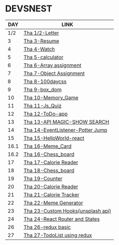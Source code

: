 # DEVSNEST
<center>

| DAY | LINK |
| ---| --- |
| 1/2 | [Tha 1/2-Letter](https://anugya-svg.github.io/Devsnest/letter/letter.html) |
| 3 | [Tha 3-Resume](https://anugya-svg.github.io/Devsnest/resume/resume.html) |
| 4 | [Tha 4-Watch](https://anugya-svg.github.io/Devsnest/watch/watch.html) |
| 5 | [Tha 5-calculator](https://anugya-svg.github.io/Devsnest/calculator/calculator.html) |
| 6 | [Tha 6-Array assignment](https://anugya-svg.github.io/Devsnest/Array_assignment/index.html) |
| 7 |  [Tha 7-Object Assignment](https://anugya-svg.github.io/Devsnest/object_assignment/index.html) |
|8 | [Tha 8-100daycss](https://anugya-svg.github.io/Devsnest/100daycss/index.html) |
|9| [Tha 9-box_dom](https://anugya-svg.github.io/Devsnest/box_dom/index.html)|
|10|[Tha 10-Memory_Game](https://anugya-svg.github.io/Devsnest/memory_game/index.html)|
|11|[Tha 11-Js_Quiz](https://anugya-svg.github.io/Devsnest/js_quiz/index.html)|
|12|[Tha 12-ToDo-app](https://anugya-svg.github.io/Devsnest/Todo-app/index.html)|
|13|[Tha 13-API MAGIC-SHOW SEARCH](https://anugya-svg.github.io/Devsnest/Api_magic/index.html) |
|14|[Tha 14-EventListener-Potter Jump](https://anugya-svg.github.io/Devsnest/event_listener/home.html) |
|15|[Tha 15-HelloWorld-react](https://anugya-svg.github.io/Devsnest/HelloWorld/index.html) |
|16.1|[Tha 16-Meme_Card](https://anugya-svg.github.io/Devsnest/meme_card/build/index.html) |
|16.2|[Tha 16-Chess_board](https://anugya-svg.github.io/Devsnest/chess_board/build/index.html) |
|17|[Tha 17-Calorie Reader](https://anugya-svg.github.io/Devsnest/calorie_reader/build/index.html) |
|18|[Tha 18-Chess_board](https://anugya-svg.github.io/Devsnest/chess_board/build/index.html) |
|19|[Tha 19-Counter](https://anugya-svg.github.io/Devsnest/counter/build/index.html) |
|20|[Tha 20-Calorie Reader](https://anugya-svg.github.io/Devsnest/calorie_reader/build/index.html) |
|21|[Tha 21-Calorie Tracker](https://anugya-svg.github.io/Devsnest/calorie_tracker/build/index.html) |
|22|[Tha 22-Meme Generator](https://anugya-svg.github.io/Devsnest/meme_generator/build/index.html) |
|23|[Tha 23-Custom Hooks(unsplash api) ](https://anugya-svg.github.io/Devsnest/custom_hooks/build/index.html) |
|24|[Tha 24-React Router and States ](https://anugya-svg.github.io/Devsnest/react_router/build/index.html) |
|26|[Tha 26-redux basic ](https://anugya-svg.github.io/Devsnest/redux_basic/build/index.html) |
|27|[Tha 27-TodoList using redux ](https://anugya-svg.github.io/Devsnest/todolist_redux/build/index.html) |
</center>







